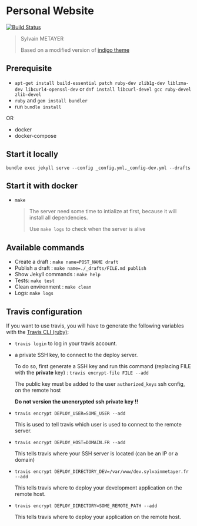 # Personal Website

[![Build Status](https://travis-ci.org/sylvainmetayer/sylvainmetayer.svg?branch=master)](https://travis-ci.org/sylvainmetayer/sylvainmetayer)

> Sylvain METAYER
>
> Based on a modified version of [indigo theme](https://github.com/sergiokopplin/indigo)

## Prerequisite

- `apt-get install build-essential patch ruby-dev zlib1g-dev liblzma-dev libcurl4-openssl-dev` or `dnf install libcurl-devel gcc ruby-devel zlib-devel`
- `ruby` and `gem install bundler`
- run `bundle install`

OR

- docker
- docker-compose

## Start it locally

`bundle exec jekyll serve --config _config.yml,_config-dev.yml --drafts`

## Start it with docker

- `make`

    > The server need some time to intialize at first, because it will install all dependencies.
    >
    > Use `make logs` to check when the server is alive

## Available commands

- Create a draft : `make name=POST_NAME draft`
- Publish a draft : `make name=./_drafts/FILE.md publish`
- Show Jekyll commands : `make help`
- Tests: `make test`
- Clean environment : `make clean`
- Logs: `make logs`

## Travis configuration

If you want to use travis, you will have to generate the following variables with the [Travis CLI (ruby)](https://docs.travis-ci.com/user/encryption-keys/#usage):

- `travis login` to log in your travis account.

- a private SSH key, to connect to the deploy server.

    To do so, first generate a SSH key and run this command (replacing FILE with the **private** key) : `travis encrypt-file FILE --add`

    The public key must be added to the user `authorized_keys` ssh config, on the remote host

    **Do not version the unencrypted ssh private key !!**

- `travis encrypt DEPLOY_USER=SOME_USER --add`

    This is used to tell travis which user is used to connect to the remote server.

- `travis encrypt DEPLOY_HOST=DOMAIN.FR --add`

    This tells travis where your SSH server is located (can be an IP or a domain)

- `travis encrypt DEPLOY_DIRECTORY_DEV=/var/www/dev.sylvainmetayer.fr --add`

    This tells travis where to deploy your development application on the remote host.

- `travis encrypt DEPLOY_DIRECTORY=SOME_REMOTE_PATH --add`

    This tells travis where to deploy your application on the remote host.
